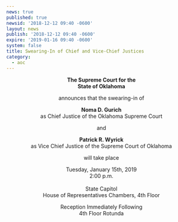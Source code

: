 ```yaml
---
news: true
published: true
newsid: '2018-12-12 09:40 -0600'
layout: news
publish: '2018-12-12 09:40 -0600'
expire: '2019-01-16 09:40 -0600'
system: false
title: Swearing-In of Chief and Vice-Chief Justices
category:
  - aoc
---
```

<div style="text-align: center;"> 
   <p><strong>The Supreme Court for the</strong><br>
      <strong>State of Oklahoma</strong></p>
   <p>announces that the swearing-in of</p>
   <p><strong>Noma D. Gurich</strong><br>
      as Chief Justice of the Oklahoma Supreme Court</p>

   <p>and</p>

   <p><strong>Patrick R. Wyrick</strong><br>
      as Vice Chief Justice of the Supreme Court of Oklahoma</p>

   <p>will take place</p>
   <p>Tuesday, January 15th, 2019<br>
      2:00 p.m.<br>
	  <br>
      State Capitol<br>
      House of Representatives Chambers, 4th Floor</p>
   <p>Reception Immediately Following<br>
      4th Floor Rotunda</p>
</div>